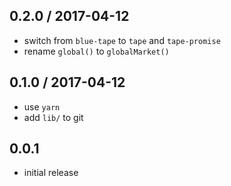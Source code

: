 0.2.0 / 2017-04-12
------------------
- switch from `blue-tape` to `tape` and `tape-promise`
- rename `global()` to `globalMarket()`


0.1.0 / 2017-04-12
------------------
- use `yarn`
- add `lib/` to git


0.0.1
-----
- initial release
